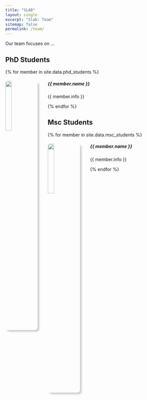 ```yaml
---
title: "SLAB"
layout: single
excerpt: "Slab: Team"
sitemap: false
permalink: /team/
---
```


Our team focuses on ...


## PhD Students

{% for member in site.data.phd_students %}
<div>
  <img src="{{ site.url }}{{ site.baseurl }}/images/teampic/{{ member.photo }}" class="img-responsive" width="20%" style="float: left; margin-right: 2rem; border-radius: 8px; box-shadow: 5px 5px 5px #ccc;" />
  <p>
  <h5> {{ member.name }} </h5>
  {{ member.info }}
  </p>
</div>
{% endfor %}

## Msc Students

{% for member in site.data.msc_students %}
<div>
  <img src="{{ site.url }}{{ site.baseurl }}/images/teampic/{{ member.photo }}" class="img-responsive" width="20%" style="float: left; margin-right: 2rem; border-radius: 8px; box-shadow: 5px 5px 5px #ccc;" />
  <p>
  <h5> {{ member.name }} </h5>
  {{ member.info }}
  </p>
</div>
{% endfor %}
